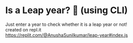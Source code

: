 # Is a Leap year? 🤔 (using CLI)
Just enter a year to check whether it is a leap year or not!<br />
created on repl.it <br />
https://replit.com/@AnushaSunilkumar/leap-year#index.js
